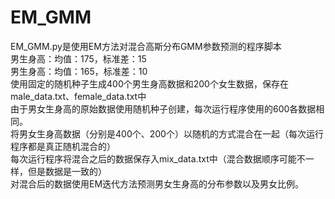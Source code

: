 # EM_GMM
EM_GMM.py是使用EM方法对混合高斯分布GMM参数预测的程序脚本  
男生身高：均值：175，标准差：15  
男生身高：均值：165，标准差：10  
使用固定的随机种子生成400个男生身高数据和200个女生数据，保存在male_data.txt、female_data.txt中  
由于男女生身高的原始数据使用随机种子创建，每次运行程序使用的600各数据相同。  
将男女生身高数据（分别是400个、200个）以随机的方式混合在一起（每次运行程序都是真正随机混合的）  
每次运行程序将混合之后的数据保存入mix_data.txt中（混合数据顺序可能不一样，但是数据是一致的）  
对混合后的数据使用EM迭代方法预测男女生身高的分布参数以及男女比例。  

